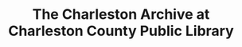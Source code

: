 ---
layout: repo
title: "The Charleston Archive at Charleston County Public Library"
id: 1970
permalink: repos/1970/
---